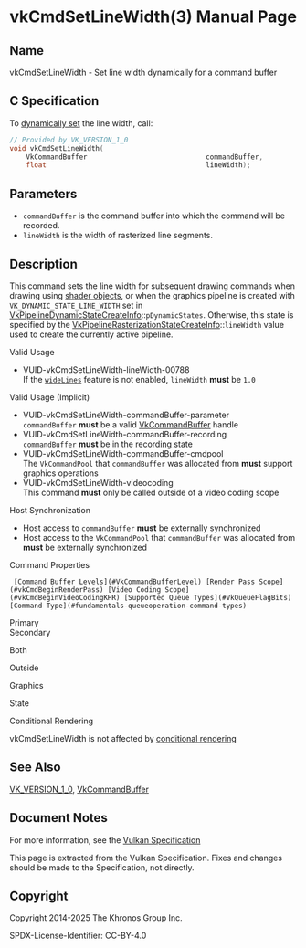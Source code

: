 # vkCmdSetLineWidth(3) Manual Page

## Name

vkCmdSetLineWidth - Set line width dynamically for a command buffer



## [](#_c_specification)C Specification

To [dynamically set](https://registry.khronos.org/vulkan/specs/latest/html/vkspec.html#pipelines-dynamic-state) the line width, call:

```c++
// Provided by VK_VERSION_1_0
void vkCmdSetLineWidth(
    VkCommandBuffer                             commandBuffer,
    float                                       lineWidth);
```

## [](#_parameters)Parameters

- `commandBuffer` is the command buffer into which the command will be recorded.
- `lineWidth` is the width of rasterized line segments.

## [](#_description)Description

This command sets the line width for subsequent drawing commands when drawing using [shader objects](https://registry.khronos.org/vulkan/specs/latest/html/vkspec.html#shaders-objects), or when the graphics pipeline is created with `VK_DYNAMIC_STATE_LINE_WIDTH` set in [VkPipelineDynamicStateCreateInfo](https://registry.khronos.org/vulkan/specs/latest/man/html/VkPipelineDynamicStateCreateInfo.html)::`pDynamicStates`. Otherwise, this state is specified by the [VkPipelineRasterizationStateCreateInfo](https://registry.khronos.org/vulkan/specs/latest/man/html/VkPipelineRasterizationStateCreateInfo.html)::`lineWidth` value used to create the currently active pipeline.

Valid Usage

- [](#VUID-vkCmdSetLineWidth-lineWidth-00788)VUID-vkCmdSetLineWidth-lineWidth-00788  
  If the [`wideLines`](https://registry.khronos.org/vulkan/specs/latest/html/vkspec.html#features-wideLines) feature is not enabled, `lineWidth` **must** be `1.0`

Valid Usage (Implicit)

- [](#VUID-vkCmdSetLineWidth-commandBuffer-parameter)VUID-vkCmdSetLineWidth-commandBuffer-parameter  
  `commandBuffer` **must** be a valid [VkCommandBuffer](https://registry.khronos.org/vulkan/specs/latest/man/html/VkCommandBuffer.html) handle
- [](#VUID-vkCmdSetLineWidth-commandBuffer-recording)VUID-vkCmdSetLineWidth-commandBuffer-recording  
  `commandBuffer` **must** be in the [recording state](#commandbuffers-lifecycle)
- [](#VUID-vkCmdSetLineWidth-commandBuffer-cmdpool)VUID-vkCmdSetLineWidth-commandBuffer-cmdpool  
  The `VkCommandPool` that `commandBuffer` was allocated from **must** support graphics operations
- [](#VUID-vkCmdSetLineWidth-videocoding)VUID-vkCmdSetLineWidth-videocoding  
  This command **must** only be called outside of a video coding scope

Host Synchronization

- Host access to `commandBuffer` **must** be externally synchronized
- Host access to the `VkCommandPool` that `commandBuffer` was allocated from **must** be externally synchronized

Command Properties

     [Command Buffer Levels](#VkCommandBufferLevel) [Render Pass Scope](#vkCmdBeginRenderPass) [Video Coding Scope](#vkCmdBeginVideoCodingKHR) [Supported Queue Types](#VkQueueFlagBits) [Command Type](#fundamentals-queueoperation-command-types)

Primary  
Secondary

Both

Outside

Graphics

State

Conditional Rendering

vkCmdSetLineWidth is not affected by [conditional rendering](#drawing-conditional-rendering)

## [](#_see_also)See Also

[VK\_VERSION\_1\_0](https://registry.khronos.org/vulkan/specs/latest/man/html/VK_VERSION_1_0.html), [VkCommandBuffer](https://registry.khronos.org/vulkan/specs/latest/man/html/VkCommandBuffer.html)

## [](#_document_notes)Document Notes

For more information, see the [Vulkan Specification](https://registry.khronos.org/vulkan/specs/latest/html/vkspec.html#vkCmdSetLineWidth)

This page is extracted from the Vulkan Specification. Fixes and changes should be made to the Specification, not directly.

## [](#_copyright)Copyright

Copyright 2014-2025 The Khronos Group Inc.

SPDX-License-Identifier: CC-BY-4.0